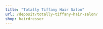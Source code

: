 ```yaml
---
title: "Totally Tiffany Hair Salon"
url: /deposit/totally-tiffany-hair-salon/
shop: hairdresser
---
```


